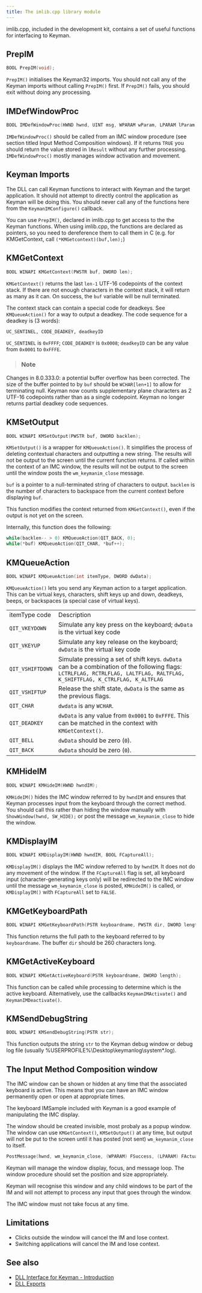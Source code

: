 ```yaml
---
title: The imlib.cpp library module
---
```


imlib.cpp, included in the development kit, contains a set of useful
functions for interfacing to Keyman.

## PrepIM

```c
BOOL PrepIM(void);
```

`PrepIM()` initialises the Keyman32 imports. You should not call any of
the Keyman imports without calling `PrepIM()` first. If `PrepIM()`
fails, you should exit without doing any processing.

## IMDefWindowProc

```c
BOOL IMDefWindowProc(HWND hwnd, UINT msg, WPARAM wParam, LPARAM lParam, LRESULT *lResult);
```

`IMDefWindowProc()` should be called from an IMC window procedure (see
section titled Input Method Composition windows). If it returns `TRUE`
you should return the value stored in `lResult` without any further
processing. `IMDefWindowProc()` mostly manages window activation and
movement.

## Keyman Imports

The DLL can call Keyman functions to interact with Keyman and the target
application. It should not attempt to directly control the application
as Keyman will be doing this. You should never call any of the functions
here from the `KeymanIMConfigure()` callback.

You can use `PrepIM()`, declared in imlib.cpp to get access to the the
Keyman functions. When using imlib.cpp, the functions are declared as
pointers, so you need to dereference them to call them in C (e.g. for
KMGetContext, call `(*KMGetcontext)(buf,len);`)

## KMGetContext

```c
BOOL WINAPI KMGetContext(PWSTR buf, DWORD len);
```

`KMGetContext()` returns the last `len-1` UTF-16 codepoints of the
context stack. If there are not enough characters in the context stack,
it will return as many as it can. On success, the `buf` variable will be
null terminated.

The context stack can contain a special code for deadkeys. See
`KMQueueAction()` for a way to output a deadkey. The code sequence for a
deadkey is (3 words):

```
UC_SENTINEL, CODE_DEADKEY, deadkeyID
```

`UC_SENTINEL` is `0xFFFF`; `CODE_DEADKEY` is `0x0008`; `deadkeyID` can
be any value from `0x0001` to `0xFFFE`.

> ### Note
Changes in 8.0.333.0: a potential buffer overflow has been corrected.
The size of the buffer pointed to by `buf` should be `WCHAR[len+1]`
to allow for terminating null. Keyman now counts supplementary plane
characters as 2 UTF-16 codepoints rather than as a single codepoint.
Keyman no longer returns partial deadkey code sequences.

## KMSetOutput

```c
BOOL WINAPI KMSetOutput(PWSTR buf, DWORD backlen); 
```

`KMSetOutput()` is a wrapper for `KMQueueAction()`. It simplifies the
process of deleting contextual characters and outputting a new string.
The results will not be output to the screen until the current function
returns. If called within the context of an IMC window, the results will
not be output to the screen until the window posts the
`wm_keymanim_close` message.

`buf` is a pointer to a null-terminated string of characters to output.
`backlen` is the number of characters to backspace from the current
context before displaying `buf`.

This function modifies the context returned from `KMGetContext()`, even
if the output is not yet on the screen.

Internally, this function does the following:

```c
while(backlen-- > 0) KMQueueAction(QIT_BACK, 0); 
while(*buf) KMQueueAction(QIT_CHAR, *buf++); 
```

## KMQueueAction

```c
BOOL WINAPI KMQueueAction(int itemType, DWORD dwData); 
```

`KMQueueAction()` lets you send any Keyman action to a target
application. This can be virtual keys, characters, shift keys up and
down, deadkeys, beeps, or backspaces (a special case of virtual keys).

|                  |                |
|------------------|----------------|
| itemType code    | Description    |
| `QIT_VKEYDOWN`   | Simulate any key press on the keyboard; `dwData` is the virtual key code   |
| `QIT_VKEYUP`     | Simulate any key release on the keyboard; `dwData` is the virtual key code   |
| `QIT_VSHIFTDOWN` | Simulate pressing a set of shift keys. `dwData` can be a combination of the following flags: `LCTRLFLAG, RCTRLFLAG, LALTFLAG, RALTFLAG, K_SHIFTFLAG, K_CTRLFLAG, K_ALTFLAG` |
| `QIT_VSHIFTUP`   | Release the shift state, `dwData` is the same as the previous flags.    |
| `QIT_CHAR`       | `dwdata` is any `WCHAR`.          |
| `QIT_DEADKEY`    | `dwData` is any value from `0x0001` to `0xFFFE`. This can be matched in the context with `KMGetContext()`.       |
| `QIT_BELL`       | `dwData` should be zero (`0`).    |
| `QIT_BACK`       | `dwData` should be zero (`0`).    |

## KMHideIM

```c
BOOL WINAPI KMHideIM(HWND hwndIM); 
```

`KMHideIM()` hides the IMC window referred to by `hwndIM` and ensures
that Keyman processes input from the keyboard through the correct
method. You should call this rather than hiding the window manually with
`ShowWindow(hwnd, SW_HIDE);` or post the message `wm_keymanim_close` to
hide the window.

## KMDisplayIM

```c
BOOL WINAPI KMDisplayIM(HWND hwndIM, BOOL FCaptureAll); 
```

`KMDisplayIM()` displays the IMC window referred to by `hwndIM`. It does
not do any movement of the window. If the `FCaptureAll` flag is set, all
keyboard input (character-generating keys only) will be redirected to
the IMC window until the message `wm_keymanim_close` is posted,
`KMHideIM()` is called, or `KMDisplayIM()` with `FCaptureAll` set to
`FALSE`.

## KMGetKeyboardPath

```c
BOOL WINAPI KMGetKeyboardPath(PSTR keyboardname, PWSTR dir, DWORD length); 
```

This function returns the full path to the keyboard referred to by
`keyboardname`. The buffer `dir` should be 260 characters long.

## KMGetActiveKeyboard

```c
BOOL WINAPI KMGetActiveKeyboard(PSTR keyboardname, DWORD length);
```

This function can be called while processing to determine which is the
active keyboard. Alternatively, use the callbacks `KeymanIMActivate()`
and `KeymanIMDeactivate()`.

## KMSendDebugString

```c
BOOL WINAPI KMSendDebugString(PSTR str);
```

This function outputs the string `str` to the Keyman debug window or
debug log file (usually %USERPROFILE%\Desktop\keymanlog\system\*.log).

## The Input Method Composition window

The IMC window can be shown or hidden at any time that the associated
keyboard is active. This means that you can have an IMC window
permanently open or open at appropriate times.

The keyboard IMSample included with Keyman is a good example of
manipulating the IMC display.

The window should be created invisible, most probaly as a popup window.
The window can use `KMGetContext()`, `KMSetOutput()` at any time, but
output will not be put to the screen until it has posted (not sent)
`wm_keymanim_close` to itself.

```c
PostMessage(hwnd, wm_keymanim_close, (WPARAM) FSuccess, (LPARAM) FActuallyClose);
```

Keyman will manage the window display, focus, and message loop. The
window procedure should set the position and size appropriately.

Keyman will recognise this window and any child windows to be part of
the IM and will not attempt to process any input that goes through the
window.

The IMC window must not take focus at any time.

## Limitations

-  Clicks outside the window will cancel the IM and lose context.
-  Switching applications will cancel the IM and lose context.

## See also

-  [DLL Interface for Keyman - Introduction](index)
-  [DLL Exports](imxdll)